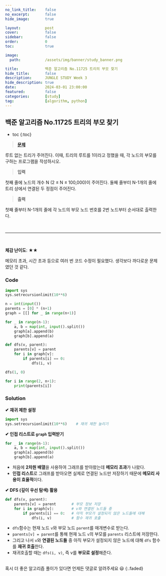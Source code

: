 ```yaml
---
no_link_title:    false 
no_excerpt:       false 
hide_image:       true

layout:           post
cover:            false
sidebar:          false
order:            0      
toc:              true

image:
  path:           /assets/img/banner/study_banner.png

title:            백준 알고리즘 No.11725 트리의 부모 찾기
hide_title:       false
description:      JUNGLE STUDY Week 3
hide_description: true
date:             2024-03-01 23:00:00
featured:         false
categories:       [study]
tag:              [algorithm, python]
---
```


## 백준 알고리즘 No.11725 트리의 부모 찾기

* toc 
{:toc}

> [**문제**](https://www.acmicpc.net/problem/11725)

루트 없는 트리가 주어진다. 이때, 트리의 루트를 1이라고 정했을 때, 각 노드의 부모를 구하는 프로그램을 작성하시오.

> **입력**

첫째 줄에 노드의 개수 N (2 ≤ N ≤ 100,000)이 주어진다. 둘째 줄부터 N-1개의 줄에 트리 상에서 연결된 두 정점이 주어진다.

> **출력** 

첫째 줄부터 N-1개의 줄에 각 노드의 부모 노드 번호를 2번 노드부터 순서대로 출력한다.

<br>

---
  
<br>

**체감 난이도**: ★★

메모리 초과, 시간 초과 등으로 여러 번 코드 수정이 필요했다. 생각보다 까다로운 문제였던 것 같다.

### Code
```python
import sys
sys.setrecursionlimit(10**6)

n = int(input())
parents = [0] * (n+1)
graph = [[] for _ in range(n+1)]

for _ in range(n-1):
    a, b = map(int, input().split())
    graph[a].append(b)
    graph[b].append(a)

def dfs(v, parent):
    parents[v] = parent
    for i in graph[v]:
        if parents[i] == 0:
            dfs(i, v)

dfs(1, 0)

for i in range(2, n+1):
    print(parents[i])
```

### Solution

**✔ 재귀 제한 설정**
```python
import sys
sys.setrecursionlimit(10**6)    # 재귀 제한 늘리기
```

**✔ 인접 리스트로 `graph` 입력받기**
```python
for _ in range(n-1):
    a, b = map(int, input().split())
    graph[a].append(b)
    graph[b].append(a)
```
- 처음에 **2차원 배열**을 사용하여 그래프를 받아왔는데 **메모리 초과**가 나왔다.
- **인접 리스트**로 그래프를 받아오면 실제로 연결된 노드만 저장하기 때문에 **메모리 사용이 효율적**이다.

**✔ DFS (깊이 우선 탐색) 활용**
```python
def dfs(v, parent):
    parents[v] = parent       # 부모 정보 저장
    for i in graph[v]:        # v와 연결된 노드들 중
        if parents[i] == 0:   # 아직 부모가 설정되지 않은 노드들에 대해
            dfs(i, v)         # 함수 재귀 호출
```
- `dfs`함수는 현재 노드 `v`와 부모 노드 `parent`를 매개변수로 받는다.
- `parents[v] = parent`를 통해 현재 노드 `v`의 부모를 `parents` 리스트에 저장한다.
- 그리고 나서 `v`와 **연결된 노드들** 중 아직 부모가 설정되지 않은 노드에 대해 `dfs` 함수를 **재귀 호출**한다.
- 재귀호출할 때는 `dfs(i, v)`, 즉 v를 **부모로 설정**해준다.

<br>
혹시 더 좋은 알고리즘 풀이가 있다면 언제든 댓글로 알려주세요 😃
{:.faded}